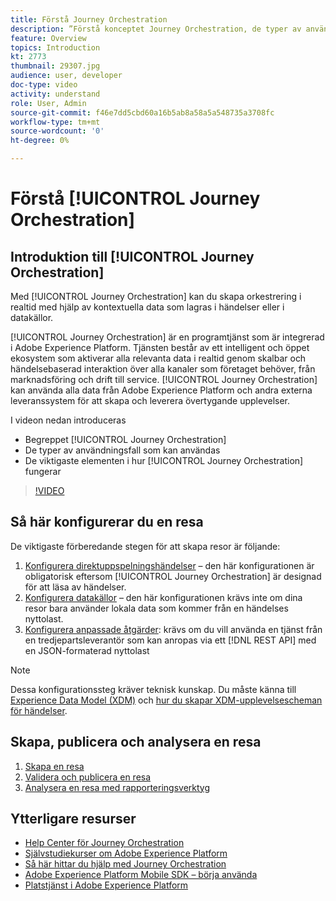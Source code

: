 ```yaml
---
title: Förstå Journey Orchestration
description: ”Förstå konceptet Journey Orchestration, de typer av användningsfall som det möjliggör och de viktigaste elementen i hur Journey Orchestration fungerar.”
feature: Overview
topics: Introduction
kt: 2773
thumbnail: 29307.jpg
audience: user, developer
doc-type: video
activity: understand
role: User, Admin
source-git-commit: f46e7dd5cbd60a16b5ab8a58a5a548735a3708fc
workflow-type: tm+mt
source-wordcount: '0'
ht-degree: 0%

---
```



# Förstå [!UICONTROL Journey Orchestration]

## Introduktion till [!UICONTROL Journey Orchestration]

Med [!UICONTROL Journey Orchestration] kan du skapa orkestrering i realtid med hjälp av kontextuella data som lagras i händelser eller i datakällor.

[!UICONTROL Journey Orchestration] är en programtjänst som är integrerad i Adobe Experience Platform. Tjänsten består av ett intelligent och öppet ekosystem som aktiverar alla relevanta data i realtid genom skalbar och händelsebaserad interaktion över alla kanaler som företaget behöver, från marknadsföring och drift till service. [!UICONTROL Journey Orchestration] kan använda alla data från Adobe Experience Platform och andra externa leveranssystem för att skapa och leverera övertygande upplevelser.

I videon nedan introduceras

* Begreppet [!UICONTROL Journey Orchestration]
* De typer av användningsfall som kan användas
* De viktigaste elementen i hur [!UICONTROL Journey Orchestration] fungerar

>[!VIDEO](https://video.tv.adobe.com/v/29307?quality=12)

## Så här konfigurerar du en resa

De viktigaste förberedande stegen för att skapa resor är följande:

1. [Konfigurera direktuppspelningshändelser](/help/configuring-journey-orchestration/configure-streaming-events.md) – den här konfigurationen är obligatorisk eftersom [!UICONTROL Journey Orchestration] är designad för att läsa av händelser.
1. [Konfigurera datakällor](/help/configuring-journey-orchestration/configure-data-sources.md) – den här konfigurationen krävs inte om dina resor bara använder lokala data som kommer från en händelses nyttolast.
1. [Konfigurera anpassade åtgärder](/help/configuring-journey-orchestration/configure-actions.md): krävs om du vill använda en tjänst från en tredjepartsleverantör som kan anropas via ett [!DNL REST API] med en JSON-formaterad nyttolast

>[!NOTE]
>
>Dessa konfigurationssteg kräver teknisk kunskap. Du måste känna till [Experience Data Model (XDM)](https://experienceleague.adobe.com/docs/platform-learn/tutorials/schemas/schemas-and-experience-data-model.html?lang=sv) och [hur du skapar XDM-upplevelsescheman för händelser](https://experienceleague.adobe.com/docs/platform-learn/tutorials/schemas/create-schemas.html?lang=sv).

## Skapa, publicera och analysera en resa

1. [Skapa en resa](/help/building-a-journey/creating-a-journey.md)
1. [Validera och publicera en resa](/help/validate-and-publish-a-journey.md)
1. [Analysera en resa med rapporteringsverktyg](/help/analyze-a-journey-via-reporting-tools.md)

## Ytterligare resurser

* [Help Center för Journey Orchestration](https://experienceleague.adobe.com/docs/journeys/using/journey-orchestration-home.html?lang=sv)
* [Självstudiekurser om Adobe Experience Platform](https://experienceleague.adobe.com/docs/platform-learn/tutorials/overview.html?lang=sv)
* [Så här hittar du hjälp med Journey Orchestration](/help/understanding-journey-orchestration.md)
* [Adobe Experience Platform Mobile SDK – börja använda](https://experienceleague.adobe.com/docs/mobile-sdk-learn/tutorials/fundamentals/understanding-the-mobile-sdks.html?lang=sv)
* [Platstjänst i Adobe Experience Platform](https://experienceleague.adobe.com/docs/places/using/home.html?lang=sv)

